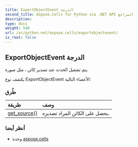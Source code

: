 ```yaml
---
title: ExportObjectEvent الدرجة
second_title: Aspose.Cells for Python via .NET API المراجع
description:
type: docs
weight: 540
url: /ar/python-net/aspose.cells/exportobjectevent/
is_root: false
---
```

##  ExportObjectEvent الدرجة
يتم تشغيل الحدث عند تصدير كائن ، مثل صورة.



يكشف نوع ExportObjectEvent الأعضاء التالية:

###  طُرق
| طريقة| وصف|
| :- | :- |
| [get_source()](/cells/ar/python-net/aspose.cells/exportobjectevent/get_source/#) | يحصل على الكائن المراد تصديره.|



###  أنظر أيضا
* وحدة [aspose.cells](..)
